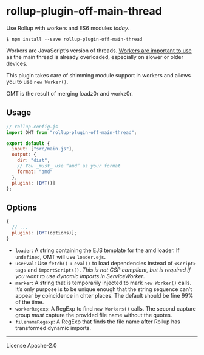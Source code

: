 # rollup-plugin-off-main-thread

Use Rollup with workers and ES6 modules _today_.

```
$ npm install --save rollup-plugin-off-main-thread
```

Workers are JavaScript’s version of threads. [Workers are important to use][when workers] as the main thread is already overloaded, especially on slower or older devices.

This plugin takes care of shimming module support in workers and allows you to use `new Worker()`.

OMT is the result of merging loadz0r and workz0r.

## Usage

```js
// rollup.config.js
import OMT from "rollup-plugin-off-main-thread";

export default {
  input: ["src/main.js"],
  output: {
    dir: "dist",
    // You _must_ use “amd” as your format
    format: "amd"
  },
  plugins: [OMT()]
};
```

## Options

```js
{
  // ...
  plugins: [OMT(options)];
}
```

- `loader`: A string containing the EJS template for the amd loader. If `undefined`, OMT will use `loader.ejs`.
- `useEval`: Use `fetch()` + `eval()` to load dependencies instead of `<script>` tags and `importScripts()`. _This is not CSP compliant, but is required if you want to use dynamic imports in ServiceWorker_.
- `marker`: A string that is temporarily injected to mark `new Worker()` calls. It’s only purpose is to be unique enough that the string sequence can’t appear by coincidence in ohter places. The default should be fine 99% of the time.
- `workerRegexp`: A RegExp to find `new Workers()` calls. The second capture group _must_ capture the provided file name without the quotes.
- `filenameRegexp`: A RegExp that finds the file name after Rollup has transformed dynamic imports.

[when workers]: https://dassur.ma/things/when-workers

---

License Apache-2.0
